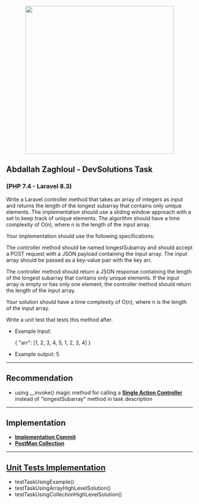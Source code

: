 <p align="center"><a href="https://laravel.com" target="_blank"><img src="https://raw.githubusercontent.com/laravel/art/master/logo-lockup/5%20SVG/2%20CMYK/1%20Full%20Color/laravel-logolockup-cmyk-red.svg" width="400"></a></p>

## Abdallah Zaghloul - DevSolutions Task <br>
### (PHP 7.4 - Laravel 8.3) <br>

Write a Laravel controller method that takes an array of integers as input and returns the length of the longest subarray that contains only unique elements. The implementation should use a sliding window approach with a set to keep track of unique elements. The algorithm should have a time complexity of O(n), where n is the length of the input array.

Your implementation should use the following specifications:

The controller method should be named longestSubarray and should accept a POST request with a JSON payload containing the input array. The input array should be passed as a key-value pair with the key arr.

The controller method should return a JSON response containing the length of the longest subarray that contains only unique elements.
If the input array is empty or has only one element, the controller method should return the length of the input array.

Your solution should have a time complexity of O(n), where n is the length of the input array.

Write a unit test that tests this method after.

- Example Input:

    {
    "arr": [1, 2, 3, 4, 5, 1, 2, 3, 4]
    }


- Example output: 5
---------------
## Recommendation <br>
- using __invoke() magic method for calling a **[Single Action Controller](https://laravel.com/docs/8.x/controllers#single-action-controllers)** instead of "longestSubarray" method in task description
---------------
## Implementation
- **[Implementation Commit](https://github.com/abdallah-zaghloul/devsolutions-task/commit/460d25d5f39c5aaf66c7000a0fe2d7dc7eb4dc18)**
- **[PostMan Collection](https://github.com/abdallah-zaghloul/devsolutions-task/blob/uat/ImportMe.postman_collection.json)**
---------------
## **[Unit Tests Implementation](https://github.com/abdallah-zaghloul/devsolutions-task/blob/uat/tests/Unit/LongestSubarrayTest.php)**
- testTaskUsingExample()
- testTaskUsingArrayHighLevelSolution()
- testTaskUsingCollectionHighLevelSolution()
